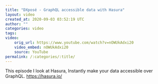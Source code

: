 ```yaml
---
title: "DXposé - GraphQL accessible data with Hasura"
layout: video
created_at: 2020-09-03 03:52:19 UTC
author: ""
categories: video
tags: 
video:
    orig_url: https://www.youtube.com/watch?v=nOWUkAdxi20
    video_embed: nOWUkAdxi20
    source: YouTube
permalink: /:categories/:title/
---
```

This episode I look at Hasura, Instantly make your data accessible over GraphQL. https://hasura.io/